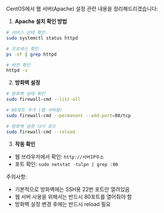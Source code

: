 CentOS에서 웹 서버(Apache) 설정 관련 내용을 정리해드리겠습니다:

1. **Apache 설치 확인 방법**

```bash
# 서비스 상태 확인
sudo systemctl status httpd

# 프로세스 확인
ps -ef | grep httpd

# 버전 확인
httpd -v
```

2. **방화벽 설정**

```bash
# 방화벽 상태 확인
sudo firewall-cmd --list-all

# 80포트 추가 (웹 서버용)
sudo firewall-cmd --permanent --add-port=80/tcp

# 방화벽 설정 다시 로드
sudo firewall-cmd --reload
```

3. **작동 확인**

- 웹 브라우저에서 확인: `http://서버IP주소`
- 포트 확인: `sudo netstat -tulpn | grep :80`

주의사항:

- 기본적으로 방화벽에는 SSH용 22번 포트만 열려있음
- 웹 서버 사용을 위해서는 반드시 80포트를 열어줘야 함
- 방화벽 설정 변경 후에는 반드시 reload 필요

